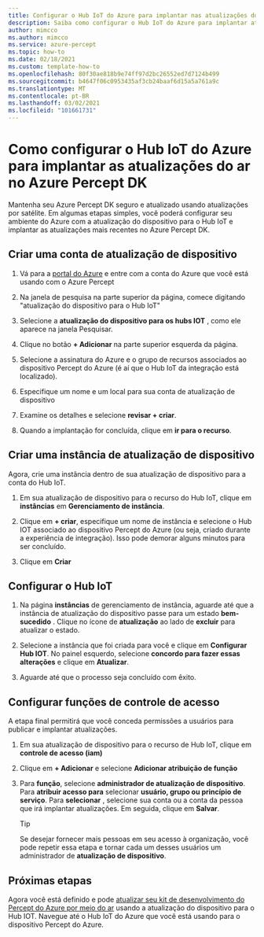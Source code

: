 ```yaml
---
title: Configurar o Hub IoT do Azure para implantar nas atualizações do ar
description: Saiba como configurar o Hub IoT do Azure para implantar atualizações no ar para o Azure Percept DK
author: mimcco
ms.author: mimcco
ms.service: azure-percept
ms.topic: how-to
ms.date: 02/18/2021
ms.custom: template-how-to
ms.openlocfilehash: 80f30ae818b9e74ff97d2bc26552ed7d7124b499
ms.sourcegitcommit: b4647f06c0953435af3cb24baaf6d15a5a761a9c
ms.translationtype: MT
ms.contentlocale: pt-BR
ms.lasthandoff: 03/02/2021
ms.locfileid: "101661731"
---
```

# <a name="how-to-set-up-azure-iot-hub-to-deploy-over-the-air-updates-to-your-azure-percept-dk"></a>Como configurar o Hub IoT do Azure para implantar as atualizações do ar no Azure Percept DK
Mantenha seu Azure Percept DK seguro e atualizado usando atualizações por satélite. Em algumas etapas simples, você poderá configurar seu ambiente do Azure com a atualização do dispositivo para o Hub IoT e implantar as atualizações mais recentes no Azure Percept DK.

## <a name="create-a-device-update-account"></a>Criar uma conta de atualização de dispositivo

1. Vá para a [portal do Azure](https://portal.azure.com) e entre com a conta do Azure que você está usando com o Azure Percept 

1. Na janela de pesquisa na parte superior da página, comece digitando "atualização do dispositivo para o Hub IoT"

1. Selecione a **atualização do dispositivo para os hubs IOT** , como ele aparece na janela Pesquisar.

1. Clique no botão **+ Adicionar** na parte superior esquerda da página.

1. Selecione a assinatura do Azure e o grupo de recursos associados ao dispositivo Percept do Azure (é aí que o Hub IoT da integração está localizado).

1. Especifique um nome e um local para sua conta de atualização de dispositivo

1. Examine os detalhes e selecione **revisar + criar**.
 
1. Quando a implantação for concluída, clique em **ir para o recurso**.
 
## <a name="create-a-device-update-instance"></a>Criar uma instância de atualização de dispositivo
Agora, crie uma instância dentro de sua atualização de dispositivo para a conta do Hub IoT.

1. Em sua atualização de dispositivo para o recurso do Hub IoT, clique em **instâncias** em **Gerenciamento de instância**.
 
1. Clique em **+ criar**, especifique um nome de instância e selecione o Hub IOT associado ao dispositivo Percept do Azure (ou seja, criado durante a experiência de integração). Isso pode demorar alguns minutos para ser concluído.
 
1. Clique em **Criar**

## <a name="configure-iot-hub"></a>Configurar o Hub IoT

1. Na página **instâncias** de gerenciamento de instância, aguarde até que a instância de atualização do dispositivo passe para um estado **bem-sucedido** . Clique no ícone de **atualização** ao lado de **excluir** para atualizar o estado.
 
1. Selecione a instância que foi criada para você e clique em **Configurar Hub IOT**. No painel esquerdo, selecione **concordo para fazer essas alterações** e clique em **Atualizar**.
 
1. Aguarde até que o processo seja concluído com êxito.
 
## <a name="configure-access-control-roles"></a>Configurar funções de controle de acesso
A etapa final permitirá que você conceda permissões a usuários para publicar e implantar atualizações.

1. Em sua atualização de dispositivo para o recurso de Hub IoT, clique em **controle de acesso (iam)**
 
2. Clique em **+ Adicionar** e selecione **Adicionar atribuição de função**
 
3. Para **função**, selecione **administrador de atualização de dispositivo**. Para **atribuir acesso para** selecionar **usuário, grupo ou princípio de serviço**. Para **selecionar** , selecione sua conta ou a conta da pessoa que irá implantar atualizações. Em seguida, clique em **Salvar**. 

    > [!TIP]
    > Se desejar fornecer mais pessoas em seu acesso à organização, você pode repetir essa etapa e tornar cada um desses usuários um administrador de **atualização de dispositivo**.

## <a name="next-steps"></a>Próximas etapas

Agora você está definido e pode [atualizar seu kit de desenvolvimento do Percept do Azure por meio do ar](./how-to-update-over-the-air.md) usando a atualização do dispositivo para o Hub IOT. Navegue até o Hub IoT do Azure que você está usando para o dispositivo Percept do Azure.